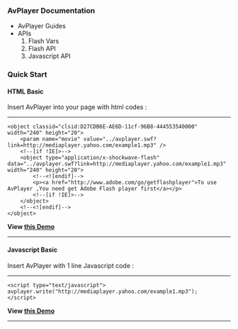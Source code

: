 ### AvPlayer Documentation ###

  * AvPlayer Guides
  * APIs
    1. Flash Vars
    1. Flash API
    1. Javascript API


### Quick Start ###

#### HTML Basic ####

Insert AvPlayer into your page with html codes :

---

```
<object classid="clsid:D27CDB6E-AE6D-11cf-96B8-444553540000" width="240" height="20">
	<param name="movie" value="../avplayer.swf?link=http://mediaplayer.yahoo.com/example1.mp3" />
	<!--[if !IE]>-->
	<object type="application/x-shockwave-flash" data="../avplayer.swf?link=http://mediaplayer.yahoo.com/example1.mp3" width="240" height="20">
		<!--<![endif]-->
		<p><a href="http://www.adobe.com/go/getflashplayer">To use AvPlayer ,You need get Adobe Flash player first</a></p>
		<!--[if !IE]>-->
	</object>
	<!--<![endif]-->
</object>
```

**View [this Demo](http://allo.ave7.net/lab/avplayer/Demos/player_basic.html)**

---


#### Javascript Basic ####
Insert AvPlayer with 1 line Javascript code :

---

```
<script type="text/javascript">
avplayer.write("http://mediaplayer.yahoo.com/example1.mp3");
</script>
```

**View [this Demo](http://allo.ave7.net/lab/avplayer/Demos/player_js_write.html)**

---
